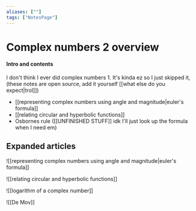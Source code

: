 ```yaml
---
aliases: [""]
tags: ["NotesPage"]
---
```


# Complex numbers 2 overview

#### Intro and contents
I don't think I ever did complex numbers 1. It's kinda ez so I just skipped it, (these notes are open source, add it yourself [[what else do you expect|trol]])
- [[representing complex numbers using angle and magnitude|euler's formula]]
- [[relating circular and hyperbolic functions]]
- Osbornes rule ([[UNFINISHED STUFF]] idk I'll just look up the formula when I need em)


## Expanded articles
![[representing complex numbers using angle and magnitude|euler's formula]]

![[relating circular and hyperbolic functions]]

![[logarithm of a complex number]]

![[De Mov]]